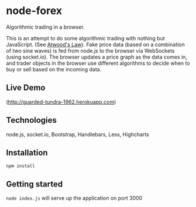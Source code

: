 # node-forex
Algorithmic trading in a browser.

This is an attempt to do some algorithmic trading with nothing but JavaScript. (See [Atwood's Law](http://blog.codinghorror.com/the-principle-of-least-power/)). Fake price data (based on a combination of two sine waves) is fed from node.js to the browser via WebSockets (using socket.io). The browser updates a price graph as the data comes in, and trader objects in the browser use different algorithms to decide when to buy or sell based on the incoming data.

## Live Demo
(http://guarded-tundra-1962.herokuapp.com)

## Technologies
node.js, socket.io, Bootstrap, Handlebars, Less, Highcharts

## Installation
`npm install`

## Getting started
`node index.js` will serve up the application on port 3000
